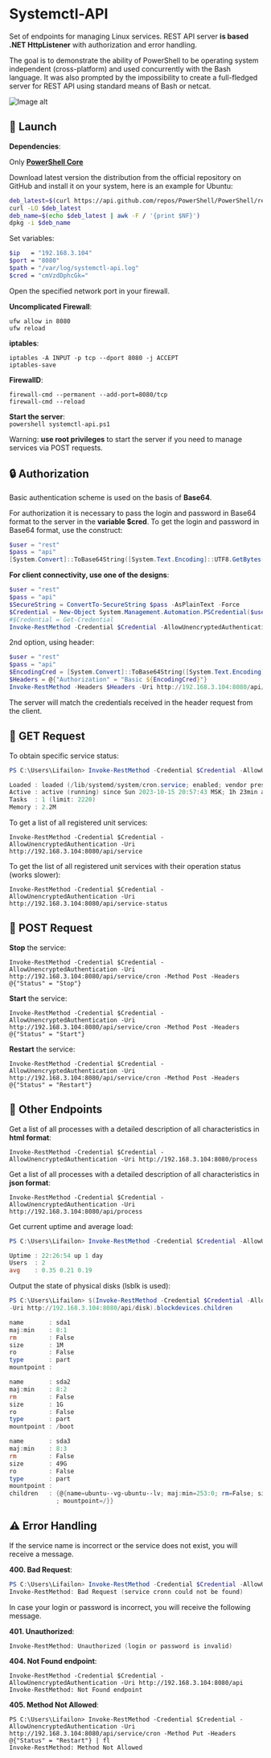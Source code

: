 # Systemctl-API

Set of endpoints for managing Linux services. REST API server **is based .NET HttpListener** with authorization and error handling.

The goal is to demonstrate the ability of PowerShell to be operating system independent (cross-platform) and used concurrently with the Bash language. It was also prompted by the impossibility to create a full-fledged server for REST API using standard means of Bash or netcat.

![Image alt](https://github.com/Lifailon/Systemctl-API/blob/rsa/Example.gif)

## 🚀 Launch

**Dependencies**:

Only **[PowerShell Core](https://github.com/PowerShell/PowerShell)**

Download latest version the distribution from the official repository on GitHub and install it on your system, here is an example for Ubuntu:

```Bash
deb_latest=$(curl https://api.github.com/repos/PowerShell/PowerShell/releases/latest | grep -Eom 1 "https://.+.deb")
curl -LO $deb_latest
deb_name=$(echo $deb_latest | awk -F / '{print $NF}')
dpkg -i $deb_name
```

Set variables:
```Bash
$ip   = "192.168.3.104"
$port = "8080"
$path = "/var/log/systemctl-api.log"
$cred = "cmVzdDphcGk="
```

Open the specified network port in your firewall.

**Uncomplicated Firewall**:

```
ufw allow in 8080
ufw reload
```

**iptables**:

```
iptables -A INPUT -p tcp --dport 8080 -j ACCEPT
iptables-save
```

**FirewallD**:

```
firewall-cmd --permanent --add-port=8080/tcp
firewall-cmd --reload
```


**Start the server**: \
`powershell systemctl-api.ps1`

Warning: **use root privileges** to start the server if you need to manage services via POST requests.

## 🔒 Authorization

Basic authentication scheme is used on the basis of **Base64**.

For authorization it is necessary to pass the login and password in Base64 format to the server in the **variable $cred**. To get the login and password in Base64 format, use the construct:

```PowerShell
$user = "rest"
$pass = "api"
[System.Convert]::ToBase64String([System.Text.Encoding]::UTF8.GetBytes("${user}:${pass}"))
```

**For client connectivity, use one of the designs**:

```PowerShell
$user = "rest"
$pass = "api"
$SecureString = ConvertTo-SecureString $pass -AsPlainText -Force
$Credential = New-Object System.Management.Automation.PSCredential($user, $SecureString)
#$Credential = Get-Credential
Invoke-RestMethod -Credential $Credential -AllowUnencryptedAuthentication -Uri http://192.168.3.104:8080/api/service/cron
```

2nd option, using header:

```PowerShell
$user = "rest"
$pass = "api"
$EncodingCred = [System.Convert]::ToBase64String([System.Text.Encoding]::UTF8.GetBytes("${user}:${pass}"))
$Headers = @{"Authorization" = "Basic ${EncodingCred}"}
Invoke-RestMethod -Headers $Headers -Uri http://192.168.3.104:8080/api/service/cron
```

The server will match the credentials received in the header request from the client.

## 🎉 GET Request

To obtain specific service status:

```PowerShell
PS C:\Users\Lifailon> Invoke-RestMethod -Credential $Credential -AllowUnencryptedAuthentication -Uri http://192.168.3.104:8080/api/service/cron | Format-List                                       

Loaded : loaded (/lib/systemd/system/cron.service; enabled; vendor preset: enabled)
Active : active (running) since Sun 2023-10-15 20:57:43 MSK; 1h 23min ago
Tasks  : 1 (limit: 2220)
Memory : 2.2M
```

To get a list of all registered unit services:

`Invoke-RestMethod -Credential $Credential -AllowUnencryptedAuthentication -Uri http://192.168.3.104:8080/api/service`

To get the list of all registered unit services with their operation status (works slower):

`Invoke-RestMethod -Credential $Credential -AllowUnencryptedAuthentication -Uri http://192.168.3.104:8080/api/service-status`

## 🎊 POST Request

**Stop** the service:

`Invoke-RestMethod -Credential $Credential -AllowUnencryptedAuthentication -Uri http://192.168.3.104:8080/api/service/cron -Method Post -Headers @{"Status" = "Stop"}`

**Start** the service:

`Invoke-RestMethod -Credential $Credential -AllowUnencryptedAuthentication -Uri http://192.168.3.104:8080/api/service/cron -Method Post -Headers @{"Status" = "Start"}`

**Restart** the service:

`Invoke-RestMethod -Credential $Credential -AllowUnencryptedAuthentication -Uri http://192.168.3.104:8080/api/service/cron -Method Post -Headers @{"Status" = "Restart"}`

## 💎 Other Endpoints

Get a list of all processes with a detailed description of all characteristics in **html format**:

`Invoke-RestMethod -Credential $Credential -AllowUnencryptedAuthentication -Uri http://192.168.3.104:8080/process`

Get a list of all processes with a detailed description of all characteristics in **json format**:

`Invoke-RestMethod -Credential $Credential -AllowUnencryptedAuthentication -Uri http://192.168.3.104:8080/api/process`

Get current uptime and average load:

```PowerShell
PS C:\Users\Lifailon> Invoke-RestMethod -Credential $Credential -AllowUnencryptedAuthentication -Uri http://192.168.3.104:8080/api/uptime | Format-List

Uptime : 22:26:54 up 1 day
Users  : 2
avg    : 0.35 0.21 0.19
```

Output the state of physical disks (lsblk is used):

```PowerShell
PS C:\Users\Lifailon> $(Invoke-RestMethod -Credential $Credential -AllowUnencryptedAuthentication 
-Uri http://192.168.3.104:8080/api/disk).blockdevices.children

name       : sda1
maj:min    : 8:1
rm         : False
size       : 1M
ro         : False
type       : part
mountpoint : 

name       : sda2
maj:min    : 8:2
rm         : False
size       : 1G
ro         : False
type       : part
mountpoint : /boot

name       : sda3
maj:min    : 8:3
rm         : False
size       : 49G
ro         : False
type       : part
mountpoint : 
children   : {@{name=ubuntu--vg-ubuntu--lv; maj:min=253:0; rm=False; size=49G; ro=False; type=lvm 
             ; mountpoint=/}}
```

## ⚠️ Error Handling

If the service name is incorrect or the service does not exist, you will receive a message.

**400. Bad Request**:

```PowerShell
PS C:\Users\Lifailon> Invoke-RestMethod -Credential $Credential -AllowUnencryptedAuthentication -Uri http://192.168.3.104:8080/api/service/cronn
Invoke-RestMethod: Bad Request (service cronn could not be found)
```

In case your login or password is incorrect, you will receive the following message.

**401. Unauthorized**:

```PowerShell
Invoke-RestMethod: Unauthorized (login or password is invalid)
```

**404. Not Found endpoint**:

```
Invoke-RestMethod -Credential $Credential -AllowUnencryptedAuthentication -Uri http://192.168.3.104:8080/api
Invoke-RestMethod: Not Found endpoint
```

**405. Method Not Allowed**:

```
PS C:\Users\Lifailon> Invoke-RestMethod -Credential $Credential -AllowUnencryptedAuthentication -Uri http://192.168.3.104:8080/api/service/cron -Method Put -Headers @{"Status" = "Restart"} | fl   
Invoke-RestMethod: Method Not Allowed
```

